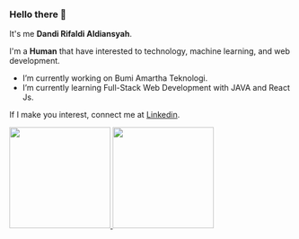### Hello there 👋

It's me **Dandi Rifaldi Aldiansyah**.

I'm a **Human** that have interested to technology, machine learning, and web development.

-  I’m currently working on Bumi Amartha Teknologi. 
-  I’m currently learning Full-Stack Web Development with JAVA and React Js.
<!-- - 👯 I’m looking to collaborate on ...
- 🤔 I’m looking for help with ...
- 💬 Ask me about ...
- 📫 How to reach me: ...
- 😄 Pronouns: ...
- ⚡ Fun fact: ... -->
<!-- Saya bertanggung jawab pada kualitas materi iOS dengan dibekali [sertifikasi dari University of Toronto](https://www.coursera.org/account/accomplishments/specialization/CLKJD8XBXJ3M).\

Saya juga memiliki gelar [Google Associate Android Developer](https://www.credential.net/h5deoi5h) sejak 2019.\ -->

If I make you interest, connect me at [Linkedin](https://www.linkedin.com/in/dandi-rifaldi-aldiansyah-185360140/).

<p align="left">
<a href="https://github.com/dandirifaldi">
  <img height="180em" src="https://github-readme-stats-eight-theta.vercel.app/api?username=dandirifaldi&show_icons=true&theme=algolia&include_all_commits=true&count_private=true"/>
  <img height="180em" src="https://github-readme-stats-eight-theta.vercel.app/api/top-langs/?username=dandirifaldi&layout=compact&langs_count=8&theme=algolia"/>
</a>
</p>

<!-- **dandirifaldi/dandirifaldi** is a ✨ _special_ ✨ repository because its `README.md` (this file) appears on your GitHub profile. -->

<!-- Here are some ideas to get you started: -->

<!-- - 🔭 I’m currently working on ...
- 🌱 I’m currently learning ...
- 👯 I’m looking to collaborate on ...
- 🤔 I’m looking for help with ...
- 💬 Ask me about ...
- 📫 How to reach me: ...
- 😄 Pronouns: ...
- ⚡ Fun fact: ... -->

